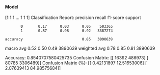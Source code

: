 #### Model
[1 1 1 ... 1 1 1]
Classification Report:
              precision    recall  f1-score   support

           0       0.17      0.03      0.05    503365
           1       0.87      0.98      0.92   3387274

    accuracy                           0.85   3890639
   macro avg       0.52      0.50      0.49   3890639
weighted avg       0.78      0.85      0.81   3890639

Accuracy: 0.8540707580425735
Confusion Matrix:
[[  16392  486973]
 [  80785 3306489]]
Confusion Matrix (%):
[[ 0.42131897 12.51653006]
 [ 2.07639413 84.98575684]]
